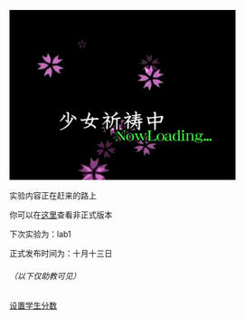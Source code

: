 ![](./pic/pary.gif)



实验内容正在赶来的路上

你可以在[<u>这里</u>](https://github.com/BUAA-SE-Compiling/miniSysY-tutorial)查看非正式版本

下次实验为：lab1

正式发布时间为：十月十三日



###### （以下仅助教可见）

<u>[设置学生分数](https://www.bilibili.com/video/BV1GJ411x7h7)</u>
